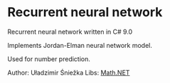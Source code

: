# Recurrent neural network
Recurrent neural network written in C# 9.0

Implements Jordan-Elman neural network model.

Used for number prediction.

Author: Uładzimir Śniežka
Libs: [Math.NET](https://github.com/mathnet/mathnet-numerics)